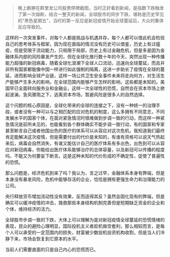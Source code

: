 > 晚上鹏翀在群里发公司股票停牌截图，当时正好看到新闻，是指数下跌触发了第一次熔断，结合一整天的新闻，全球股市的同步下跌，堪称是历史罕见的"黑色星期五"，当时的第一反应是新冠疫情开始全球蔓延后，大众的集体反应导致的。

这样的一次突发事件，对每个人都是挑战与机遇并存，每个人都可以借此机会检验自己的思考体系与框架，因为现在面临的情况没有历史可以借鉴，历史上有过瘟疫，但是受限于流动能力，只局限于局部，历史上有过金融危机，但是多是因为金融体系内部的风险暴发产生的，但在全球化推行数十年的今天，突然出现一种传播能力超强的新冠病毒，随着全球化浪潮下全球人口流动，迅速向全球蔓延，而且并非所有国家都能像中国一样进行如此强制的隔离，这进一步助长了疫情在全球的蔓延，进而影响全球产业链，这样一场公共卫生安全事件未来将走向何方，对生活生产能够产生多大的影响，在全球范围内能够产生怎样的影响，这些都是未知的。美国早已全面转向服务业和金融业，这样一次全球性的恐慌，自然会在资本市场上掀起波澜，急风骤雨之下，逃离资本市场，暂避风险是很多人的自然选择。

这个问题的核心原因是，全球化带来的全球的连接之下，没有一种统一的治理手段，或者没有一种可以与之相匹配的应对危机的制度，这么多拥有不同意志，不同发展水平的国家个体，在面对紧急情况时很难做到步调一致的行动，而这样一种紧急情况是前所未见的，也能看到各个群体确实不能步调一致行动，有的国家和专家甚至断言自己或者他国出色的医疗的体系可以从容应对这次危机，我知道我们最终肯定能解决这次疫情，但是需要付出的代价是未知的，有谁有资格可以说天气热起来后，病毒会自然消失，有谁又能估计自己的医疗体系有多出色，出色到可以从容应对新冠病毒，你能给出医疗体系能够治疗的总体容量，以及新冠可以传播的程度吗，不能又为何要妄下断言。这是这种未知的代价形成的不确定性，促使了普遍性的恐慌。

那么问题是，经济危机到来了吗？我认为，言之过早，金融体系本身有弊端，但是本身没有暴发风险，危机中能够存活的企业，恰恰是拥有更强生命力和治理能力的公司。

央行释放货币增加流动性没有效果，反而适得其反？虽然会固化现有的弊端，但是确实可以缓冲疫情的冲击，挽救那些本身结构机制完善但是短期缺乏资金的企业和个体，维持经济的活力。

全球股市步调一致的下跌，大体上可以理解为是对新冠疫情全球蔓延的恐慌情绪的表现，民众的避险心理明显，国际投机主义者趁机做空套利，那么相较而言，是每个人可以承受的一定范围内的损失，财富被少数投机投资机构收割，但是当人们冷静下来，市场会恢复到它原本的水平。

当前人们需要直面的只是自己内心的恐慌而已。